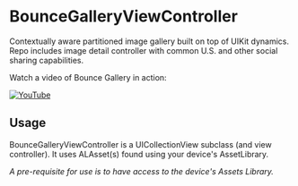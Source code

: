 # BounceGalleryViewController
Contextually aware partitioned image gallery built on top of UIKit dynamics. Repo includes image detail controller with common U.S. and other social sharing capabilities.

Watch a video of Bounce Gallery in action:

[![YouTube](http://img.youtube.com/vi/X_BdpiEjO2I/0.jpg)](http://www.youtube.com/watch?v=X_BdpiEjO2I)

## Usage
BounceGalleryViewController is a UICollectionView subclass (and view controller). It uses ALAsset(s) found using your device's AssetLibrary. 

*A pre-requisite for use is to have access to the device's Assets Library.*

